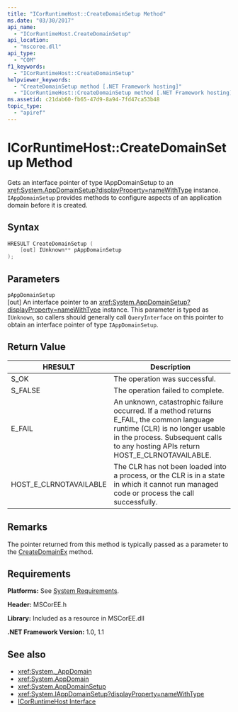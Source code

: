 ```yaml
---
title: "ICorRuntimeHost::CreateDomainSetup Method"
ms.date: "03/30/2017"
api_name: 
  - "ICorRuntimeHost.CreateDomainSetup"
api_location: 
  - "mscoree.dll"
api_type: 
  - "COM"
f1_keywords: 
  - "ICorRuntimeHost::CreateDomainSetup"
helpviewer_keywords: 
  - "CreateDomainSetup method [.NET Framework hosting]"
  - "ICorRuntimeHost::CreateDomainSetup method [.NET Framework hosting]"
ms.assetid: c21dab60-fb65-47d9-8a94-7fd47ca53b48
topic_type: 
  - "apiref"
---
```

# ICorRuntimeHost::CreateDomainSetup Method
Gets an interface pointer of type IAppDomainSetup to an <xref:System.AppDomainSetup?displayProperty=nameWithType> instance. `IAppDomainSetup` provides methods to configure aspects of an application domain before it is created.  
  
## Syntax  
  
```cpp  
HRESULT CreateDomainSetup (  
    [out] IUnknown** pAppDomainSetup  
);  
```  
  
## Parameters  
 `pAppDomainSetup`  
 [out] An interface pointer to an <xref:System.AppDomainSetup?displayProperty=nameWithType> instance. This parameter is typed as `IUnknown`, so callers should generally call `QueryInterface` on this pointer to obtain an interface pointer of type `IAppDomainSetup`.  
  
## Return Value  
  
|HRESULT|Description|  
|-------------|-----------------|  
|S_OK|The operation was successful.|  
|S_FALSE|The operation failed to complete.|  
|E_FAIL|An unknown, catastrophic failure occurred. If a method returns E_FAIL, the common language runtime (CLR) is no longer usable in the process. Subsequent calls to any hosting APIs return HOST_E_CLRNOTAVAILABLE.|  
|HOST_E_CLRNOTAVAILABLE|The CLR has not been loaded into a process, or the CLR is in a state in which it cannot run managed code or process the call successfully.|  
  
## Remarks  
 The pointer returned from this method is typically passed as a parameter to the [CreateDomainEx](icorruntimehost-createdomainex-method.md) method.  
  
## Requirements  
 **Platforms:** See [System Requirements](../../get-started/system-requirements.md).  
  
 **Header:** MSCorEE.h  
  
 **Library:** Included as a resource in MSCorEE.dll  
  
 **.NET Framework Version:** 1.0, 1.1  
  
## See also

- <xref:System._AppDomain>
- <xref:System.AppDomain>
- <xref:System.AppDomainSetup>
- <xref:System.IAppDomainSetup?displayProperty=nameWithType>
- [ICorRuntimeHost Interface](icorruntimehost-interface.md)
